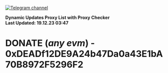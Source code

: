 [![Telegram channel](https://img.shields.io/endpoint?url=https://runkit.io/damiankrawczyk/telegram-badge/branches/master?url=https://t.me/n4z4v0d)](https://t.me/n4z4v0d) 

**Dynamic Updates Proxy List with Proxy Checker**  
**Last Updated: 19.12.23 03:47**

# DONATE (_any evm_) - 0xDEADf12DE9A24b47Da0a43E1bA70B8972F5296F2
